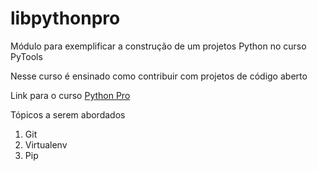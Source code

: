 # libpythonpro
Módulo para exemplificar a construção de um projetos Python no curso PyTools

Nesse curso é ensinado como contribuir com projetos de código aberto

Link para o curso [Python Pro](https://www.python.pro.br/)

Tópicos a serem abordados
 1. Git
 2. Virtualenv
 3. Pip
